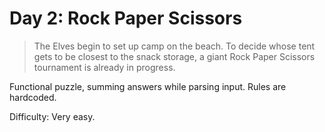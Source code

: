 # Day 2: Rock Paper Scissors 

> The Elves begin to set up camp on the beach. To decide whose tent gets to be closest to the snack storage,
> a giant Rock Paper Scissors tournament is already in progress.

Functional puzzle, summing answers while parsing input. Rules are hardcoded.

Difficulty: Very easy.